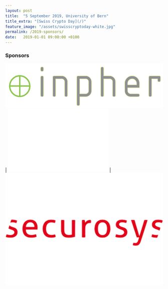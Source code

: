 ```yaml
---
layout: post
title:  "5 September 2019, University of Bern"
title_extra: "[Swiss Crypto Day](/)"
feature_image: "/assets/swisscryptoday-white.jpg"
permalink: /2019-sponsors/
date:   2019-01-01 09:00:00 +0100
---
```



### Sponsors

[![Inpher](/assets/inpher-9.png)](//inpher.io/) | ![](/assets/white.png) | [![Securosys](/assets/securosys-9.png)](//www.securosys.com/)




